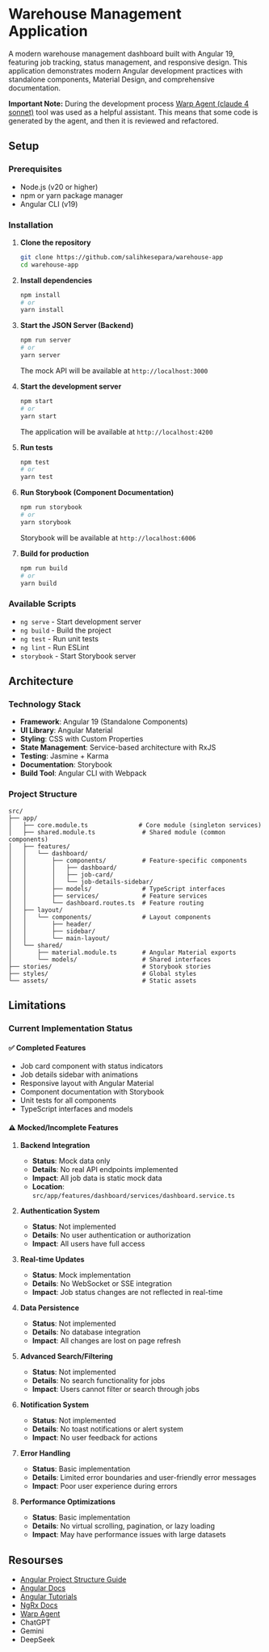 # Warehouse Management Application

A modern warehouse management dashboard built with Angular 19, featuring job tracking, status management, and responsive design. This application demonstrates modern Angular development practices with standalone components, Material Design, and comprehensive documentation.

**Important Note:** During the development process [Warp Agent (claude 4 sonnet)](https://www.warp.dev/) tool was used as a helpful assistant. This means that some code is generated by the agent, and then it is reviewed and refactored.

## Setup

### Prerequisites

- Node.js (v20 or higher)
- npm or yarn package manager
- Angular CLI (v19)

### Installation

1. **Clone the repository**
   ```bash
   git clone https://github.com/salihkesepara/warehouse-app
   cd warehouse-app
   ```

2. **Install dependencies**
   ```bash
   npm install
   # or
   yarn install
   ```

3. **Start the JSON Server (Backend)**
   ```bash
   npm run server
   # or
   yarn server
   ```
   The mock API will be available at `http://localhost:3000`

4. **Start the development server**
   ```bash
   npm start
   # or
   yarn start
   ```
   The application will be available at `http://localhost:4200`

4. **Run tests**
   ```bash
   npm test
   # or
   yarn test
   ```

5. **Run Storybook (Component Documentation)**
   ```bash
   npm run storybook
   # or
   yarn storybook
   ```
   Storybook will be available at `http://localhost:6006`

6. **Build for production**
   ```bash
   npm run build
   # or
   yarn build
   ```

### Available Scripts

- `ng serve` - Start development server
- `ng build` - Build the project
- `ng test` - Run unit tests
- `ng lint` - Run ESLint
- `storybook` - Start Storybook server

## Architecture

### Technology Stack

- **Framework**: Angular 19 (Standalone Components)
- **UI Library**: Angular Material
- **Styling**: CSS with Custom Properties
- **State Management**: Service-based architecture with RxJS
- **Testing**: Jasmine + Karma
- **Documentation**: Storybook
- **Build Tool**: Angular CLI with Webpack

### Project Structure

```
src/
├── app/
│   ├── core.module.ts              # Core module (singleton services)
│   ├── shared.module.ts             # Shared module (common components)
│   ├── features/
│   │   └── dashboard/
│   │       ├── components/          # Feature-specific components
│   │       │   ├── dashboard/
│   │       │   ├── job-card/
│   │       │   └── job-details-sidebar/
│   │       ├── models/              # TypeScript interfaces
│   │       ├── services/            # Feature services
│   │       └── dashboard.routes.ts  # Feature routing
│   ├── layout/
│   │   └── components/              # Layout components
│   │       ├── header/
│   │       ├── sidebar/
│   │       └── main-layout/
│   └── shared/
│       ├── material.module.ts       # Angular Material exports
│       └── models/                  # Shared interfaces
├── stories/                         # Storybook stories
├── styles/                          # Global styles
└── assets/                          # Static assets
```

## Limitations

### Current Implementation Status

#### ✅ **Completed Features**
- Job card component with status indicators
- Job details sidebar with animations
- Responsive layout with Angular Material
- Component documentation with Storybook
- Unit tests for all components
- TypeScript interfaces and models

#### ⚠️ **Mocked/Incomplete Features**

1. **Backend Integration**
   - **Status**: Mock data only
   - **Details**: No real API endpoints implemented
   - **Impact**: All job data is static mock data
   - **Location**: `src/app/features/dashboard/services/dashboard.service.ts`

2. **Authentication System**
   - **Status**: Not implemented
   - **Details**: No user authentication or authorization
   - **Impact**: All users have full access

3. **Real-time Updates**
   - **Status**: Mock implementation
   - **Details**: No WebSocket or SSE integration
   - **Impact**: Job status changes are not reflected in real-time

4. **Data Persistence**
   - **Status**: Not implemented
   - **Details**: No database integration
   - **Impact**: All changes are lost on page refresh

5. **Advanced Search/Filtering**
   - **Status**: Not implemented
   - **Details**: No search functionality for jobs
   - **Impact**: Users cannot filter or search through jobs

6. **Notification System**
   - **Status**: Not implemented
   - **Details**: No toast notifications or alert system
   - **Impact**: No user feedback for actions

7. **Error Handling**
   - **Status**: Basic implementation
   - **Details**: Limited error boundaries and user-friendly error messages
   - **Impact**: Poor user experience during errors

8. **Performance Optimizations**
   - **Status**: Basic implementation
   - **Details**: No virtual scrolling, pagination, or lazy loading
   - **Impact**: May have performance issues with large datasets

## Resourses 
-	[Angular Project Structure Guide](https://medium.com/@dragos.atanasoae_62577/angular-project-structure-guide-small-medium-and-large-projects-e17c361b2029)
-	[Angular Docs](https://angular.dev/overview)
-	[Angular Tutorials](https://angular.dev/tutorials)
-	[NgRx Docs](https://ngrx.io/docs)
-	[Warp Agent](https://www.warp.dev/)
-	ChatGPT
-	Gemini
-	DeepSeek
